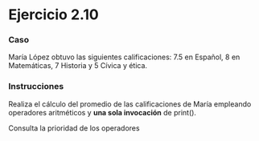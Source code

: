 # Ejercicio 2.10

### Caso

María López obtuvo las siguientes calificaciones: 7.5 en Español, 8 en Matemáticas, 7 Historia y 5 Cívica y ética.

### Instrucciones

Realiza el cálculo del promedio de las calificaciones de María empleando operadores aritméticos y **una sola invocación** de print().

<div class="hint">
  Consulta la prioridad de los operadores
</div>

